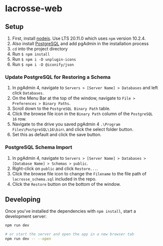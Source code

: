 # lacrosse-web

## Setup

1. First, install [nodejs](https://nodejs.org/en/download/). Use LTS 20.11.0 which uses `npm` version 10.2.4.
2. Also install [PostgreSQL](https://sbp.enterprisedb.com/getfile.jsp?fileid=1258893) and add pgAdmin in the installation process
3. `cd` into the project directory
4. Run `$ npm install`
5. Run `$ npm i -D unplugin-icons`
6. Run `$ npm i -D @iconify/json`

### Update PostgreSQL for Restoring a Schema

1. In pgAdmin 4, navigate to `Servers > [Server Name] > Databases` and left click `Databases`.
2. On the Menu Bar at the top of the window, navigate to `File > Preferences > Binary Paths`.
3. Scroll down to the `PostgreSQL Binary Path` table.
4. Click the browse file icon in the `Binary Path` column of the `PostgreSQL 16` row.
5. Navigate to the drive you saved pgAdmin 4 `.\Program Files\PostgreSQL\16\bin\` and click the select folder button.
6. Set this as default and click the save button.

### PostgreSQL Schema Import

1. In pgAdmin 4, navigate to `Servers > [Server Name] > Databases > [Database Name] > Schemas > public`.
2. Right-click on `public` and click `Restore...`.
3. Click the browse file icon to change the `Filename` to the file path of `lacrosse_schema.sql` included in the repo.
4. Click the `Restore` button on the bottom of the window.

## Developing

Once you've installed the dependencies with `npm install`, start a development server:

```bash
npm run dev

# or start the server and open the app in a new browser tab
npm run dev -- --open
```
